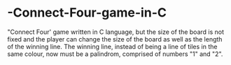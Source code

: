 # -Connect-Four-game-in-C
"Connect Four' game written in C language, but the size of the board is not fixed and the player can change the size of the board as well as the length of the winning line. The winning line, instead of being a line of tiles in the same colour, now must be a palindrom, comprised of numbers "1" and "2".
